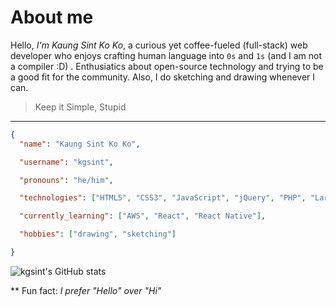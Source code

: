 # About me

Hello, *I'm Kaung Sint Ko Ko*, a curious yet coffee-fueled (full-stack) web developer who enjoys crafting human language into `0s` and `1s` (and I am not a compiler :D) . Enthusiatics about open-source technology and trying to be a good fit for the community. Also, I do sketching and drawing whenever I can.

>
> Keep it Simple, Stupid
>
-----------------------------------------------------------------------

  ```json
  {
    "name": "Kaung Sint Ko Ko",

    "username": "kgsint",

    "pronouns": "he/him",

    "technologies": ["HTML5", "CSS3", "JavaScript", "jQuery", "PHP", "Laravel", "Livewire", "Vue"],

    "currently_learning": ["AWS", "React", "React Native"],

    "hobbies": ["drawing", "sketching"]

  }
  ```

  ![kgsint's GitHub stats](https://github-readme-stats.vercel.app/api?username=kgsint&show=prs_merged&show_icons=true&theme=github_dark)


** Fun fact: *I prefer "Hello" over "Hi"*
